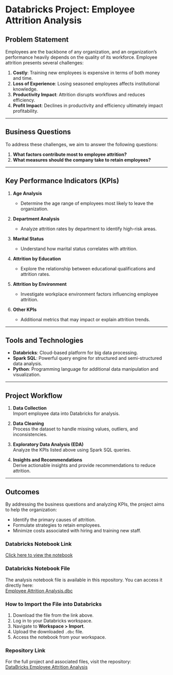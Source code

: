 # Databricks Project: Employee Attrition Analysis

## Problem Statement
Employees are the backbone of any organization, and an organization’s performance heavily depends on the quality of its workforce. Employee attrition presents several challenges:

1. **Costly**: Training new employees is expensive in terms of both money and time.
2. **Loss of Experience**: Losing seasoned employees affects institutional knowledge.
3. **Productivity Impact**: Attrition disrupts workflows and reduces efficiency.
4. **Profit Impact**: Declines in productivity and efficiency ultimately impact profitability.

---

## Business Questions
To address these challenges, we aim to answer the following questions:

1. **What factors contribute most to employee attrition?**
2. **What measures should the company take to retain employees?**

---

## Key Performance Indicators (KPIs)

1. **Age Analysis**  
   - Determine the age range of employees most likely to leave the organization.

2. **Department Analysis**  
   - Analyze attrition rates by department to identify high-risk areas.

3. **Marital Status**  
   - Understand how marital status correlates with attrition.

4. **Attrition by Education**  
   - Explore the relationship between educational qualifications and attrition rates.

5. **Attrition by Environment**  
   - Investigate workplace environment factors influencing employee attrition.

6. **Other KPIs**  
   - Additional metrics that may impact or explain attrition trends.

---

## Tools and Technologies
- **Databricks**: Cloud-based platform for big data processing.
- **Spark SQL**: Powerful query engine for structured and semi-structured data analysis.
- **Python**: Programming language for additional data manipulation and visualization.

---

## Project Workflow
1. **Data Collection**  
   Import employee data into Databricks for analysis.

2. **Data Cleaning**  
   Process the dataset to handle missing values, outliers, and inconsistencies.

3. **Exploratory Data Analysis (EDA)**  
   Analyze the KPIs listed above using Spark SQL queries.

4. **Insights and Recommendations**  
   Derive actionable insights and provide recommendations to reduce attrition.

---

## Outcomes
By addressing the business questions and analyzing KPIs, the project aims to help the organization:
- Identify the primary causes of attrition.
- Formulate strategies to retain employees.
- Minimize costs associated with hiring and training new staff.

### Databricks Notebook Link  
[Click here to view the notebook](https://databricks-prod-cloudfront.cloud.databricks.com/public/4027ec902e239c93eaaa8714f173bcfc/7128274004367966/600111859141726/5258328015260900/latest.html)


### Databricks Notebook File  
The analysis notebook file is available in this repository. You can access it directly here:  
[Employee Attrition Analysis.dbc](https://github.com/mr-pratyush/DataBricks-Employee-Attrition-Analysis/blob/main/Employee%20Attrition%20Analysis.dbc)

### How to Import the File into Databricks
1. Download the file from the link above.
2. Log in to your Databricks workspace.
3. Navigate to **Workspace > Import**.
4. Upload the downloaded `.dbc` file.
5. Access the notebook from your workspace.

### Repository Link
For the full project and associated files, visit the repository:  
[DataBricks Employee Attrition Analysis](https://github.com/mr-pratyush/DataBricks-Employee-Attrition-Analysis)


